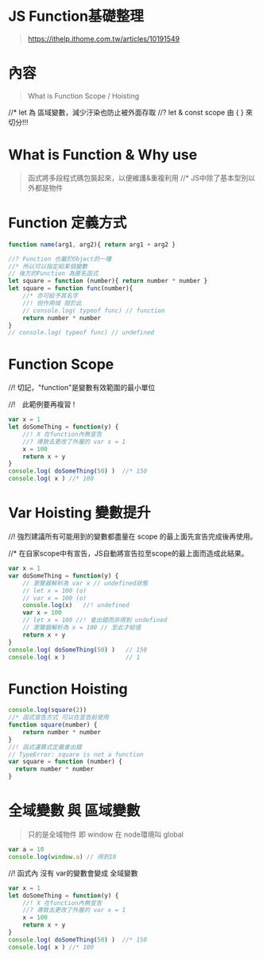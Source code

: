 # JS Function基礎整理
> https://ithelp.ithome.com.tw/articles/10191549

# 內容
> What is Function
> Scope / Hoisting

//* let 為 區域變數，減少汙染也防止被外面存取
//? let & const scope 由 { } 來切分!!!


# What is Function & Why use
> 函式將多段程式碼包裝起來，以便維護&重複利用
//* JS中除了基本型別以外都是物件

# Function 定義方式
```js
function name(arg1, arg2){ return arg1 + arg2 }

//? Function 也屬於Object的一種
//* 所以可以指定給某個變數
// 後方的Function 為匿名函式
let square = function (number){ return number * number }
let square = function func(number){
    //* 亦可給予其名字
    //! 但作用域 限於此
    // console.log( typeof func) // function
    return number * number
}
// console.log( typeof func) // undefined
```

# Function Scope
//! 切記，"function"是變數有效範圍的最小單位
<!-- (ES6以前-var) -->

//!　此範例要再複習 !
```js
var x = 1
let doSomeThing = function(y) {
    //! X 在function內無宣告
    //? 導致去更改了外層的 var x = 1
    x = 100  
    return x + y
}
console.log( doSomeThing(50) )  //* 150
console.log( x ) //* 100
```

# Var Hoisting 變數提升

//! 強烈建議所有可能用到的變數都盡量在 scope 的最上面先宣告完成後再使用。

//* 在自家scope中有宣告，JS自動將宣告拉至scope的最上面而造成此結果。

```js
var x = 1
var doSomeThing = function(y) {
    // 瀏覽器解析為 var x // undefined狀態
    // let x = 100 (o)
    // var x = 100 (o)
    console.log(x)   //! undefined
    var x = 100
    // let x = 100 //! 會出錯而非得到 undefined
    // 瀏覽器解析為 x = 100 // 至此才給值
    return x + y
}
console.log( doSomeThing(50) )   // 150
console.log( x )                 // 1
```

# Function Hoisting 

```js
console.log(square(2)) 
//* 函式宣告方式 可以在宣告前使用
function square(number) {
    return number * number
}
//! 函式運算式定義會出錯
// TypeError: square is not a function
var square = function (number) {
  return number * number
}
```

# 全域變數 與 區域變數
<!-- JS 沒有所謂全域變數 -->
> 只的是全域物件 即 window 在 node環境叫 global
```js
var a = 10
console.log(window.a) // 得到10
```

//! 函式內 沒有 var的變數會變成 全域變數
```js
var x = 1
let doSomeThing = function(y) {
    //! X 在function內無宣告
    //? 導致去更改了外層的 var x = 1
    x = 100  
    return x + y
}
console.log( doSomeThing(50) )  //* 150
console.log( x ) //* 100
```
